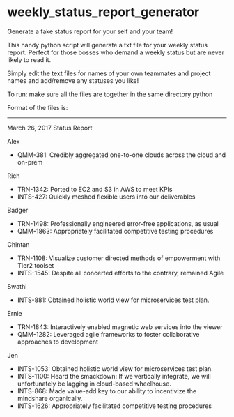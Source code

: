# weekly_status_report_generator
Generate a fake status report for your self and your team!

This handy python script will generate a txt file for your weekly status report. Perfect for those bosses who demand a weekly status but are never likely to read it. 

Simply edit the text files for names of your own teammates and project names and add/remove any statuses you like!

To run: make sure all the files are together in the same directory
python 

Format of the files is:

------------------------------------------------------

March 26, 2017 Status Report

Alex
 - QMM-381: Credibly aggregated one-to-one clouds across the cloud and on-prem

Rich
 - TRN-1342: Ported to EC2 and S3 in AWS to meet KPIs
 - INTS-427: Quickly meshed flexible users into our deliverables

Badger
 - TRN-1498: Professionally engineered error-free applications, as usual
 - QMM-1863: Appropriately facilitated competitive testing procedures

Chintan
 - TRN-1108: Visualize customer directed methods of empowerment with Tier2 toolset
 - INTS-1545: Despite all concerted efforts to the contrary, remained Agile

Swathi
 - INTS-881: Obtained holistic world view for microservices test plan.

Ernie
 - TRN-1843: Interactively enabled magnetic web services into the viewer
 - QMM-1282: Leveraged agile frameworks to foster collaborative approaches to development

Jen
 - INTS-1053: Obtained holistic world view for microservices test plan.
 - INTS-1100: Heard the smackdown: If we vertically integrate, we will unfortunately be lagging in cloud-based wheelhouse.
 - INTS-868: Made value-add key to our ability to incentivize the mindshare organically.
 - INTS-1626: Appropriately facilitated competitive testing procedures
